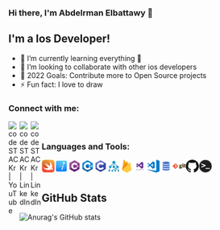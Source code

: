 ### Hi there, I'm Abdelrman Elbattawy 👋

## I'm a Ios Developer!

- 🌱 I’m currently learning everything 🤣
- 👯 I’m looking to collaborate with other ios developers
- 🥅 2022 Goals: Contribute more to Open Source projects
- ⚡ Fun fact: I love to draw

### Connect with me:

[<img align="left" alt="codeSTACKr | YouTube" width="22px" src="https://cdn.jsdelivr.net/npm/simple-icons@3.0.1/icons/github.svg" />][github]
[<img align="left" alt="codeSTACKr | LinkedIn" width="22px" src="https://cdn.jsdelivr.net/npm/simple-icons@v3/icons/linkedin.svg" />][linkedin]
[<img align="left" alt="codeSTACKr | LinkedIn" width="22px" src="https://cdn.jsdelivr.net/npm/simple-icons@3.0.1/icons/facebook.svg" />][facebook]
<br />


### Languages and Tools:
<img align="left" alt="Swift" width="26px" src="https://github.com/abdoelbattawy/abdoelbattawy/blob/main/Swift.png" />
<img align="left" alt="XCode" width="26px" src="https://github.com/abdoelbattawy/abdoelbattawy/blob/main/Xcode.png" />
<img align="left" alt="C#" width="26px" src="https://github.com/abdoelbattawy/abdoelbattawy/blob/main/C%23.png" />
<img align="left" alt="C++" width="26px" src="https://github.com/abdoelbattawy/abdoelbattawy/blob/main/C%2B%2B.png" />
<img align="left" alt="C" width="26px" src="https://github.com/abdoelbattawy/abdoelbattawy/blob/main/C.png" />
<img align="left" alt="Data Structure" width="26px" src="https://github.com/abdoelbattawy/abdoelbattawy/blob/main/DataStructure.png" />
<img align="left" alt="Firebase" width="26px" src="https://github.com/abdoelbattawy/abdoelbattawy/blob/main/Firebase.png" />
<img align="left" alt="Visual Studio" width="26px" src="https://github.com/abdoelbattawy/abdoelbattawy/blob/main/VisualStudio.png" />
<img align="left" alt="Visual Studio Code" width="26px" src="https://github.com/abdoelbattawy/abdoelbattawy/blob/main/visual-studio-code.png" />
<img align="left" alt="SQLServer" width="26px" src="https://github.com/abdoelbattawy/abdoelbattawy/blob/main/sql.png" />
<img align="left" alt="Git" width="26px" src="https://github.com/abdoelbattawy/abdoelbattawy/blob/main/git.png" />
<img align="left" alt="GitHub" width="26px" src="https://github.com/abdoelbattawy/abdoelbattawy/blob/main/github.png" />
<img align="left" alt="Terminal" width="26px" src="https://github.com/abdoelbattawy/abdoelbattawy/blob/main/terminal.png" />

<br />
<br />

## GitHub Stats
![Anurag's GitHub stats](https://github-readme-stats.vercel.app/api?username=abdoelbattawy&show_icons=true&theme=merko)


[github]: https://github.com/abdoelbattawy
[facebook]: https://www.facebook.com/abdelrhman.elbattawy
[linkedin]: https://www.linkedin.com/in/abdelrhman-elbattawy-478127115/
